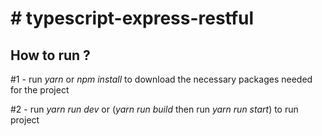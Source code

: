<h1># typescript-express-restful</h1>
<h2>How to run ?</h2>
<p>#1 - run <i>yarn</i> or <i>npm install</i> to download the necessary packages needed for the project</p>
<p>#2 - run <i>yarn run dev</i> or (<i>yarn run build</i> then run <i>yarn run start</i>)  to run project</p>
